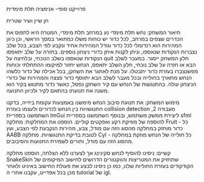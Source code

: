 
פרוייקט סופי- אנימציה תלת מימדית

חן שיין ושיר שטרית

תיאור המשחק: נחש תלת מימדי נע במרחב תלת מימדי, המטרה היא לתפוס את הכדרים שצפים במרחב, לכל כדור יש כוחות משלו כמתואר במסך הראשי,
וכן כיוון המהירות הוא רנדומלי לכל כדור וגודל המהירות אחיד ונקבע לפי הצבע, בכל שלב נצברות הנקודות שנאספו, וניתן לקנות איתן כדורי ניצחון נוספים.
בחזרה על שלב יתאפסו הנקודות שנאספו בשלב הנוכחי, ובלחיצה על quit חלון המשחק ייסגר.
במעבר לשלב הבא או חזרה על שלב נוכחי, חלון השלב יתאפס, הנחש יחזור למיקומו ההתחלתי וכוחות  מפשנצברו בעזרת כדור יתבטלו.
על מנת לאתגר את השחקן, בכל אכילה של כדור כלשהו הנחש מתארך בחולייה ובכל מעבר לשלב הבא יתווסף כדור פצצה והמהירות של כדורי הניצחון עולה.
בהתנגשות של הנחש עם קיר השחקן נפסל, כאשר כדור מתנגש בקיר הוא משנה את תנועתו בהתאם לקיר ולכיוון התנועה.

מימוש המשחק: את תנועת סיבוב הנחש מימשנו באמצעות עקומת ביזייה, בדקנו התנגשויות בין הנחש לכדורים ולעצמו בעזרת collision detection מעבודה 2, 
השתמשנו בספריית ImGui ליצירת ממשק משתמש, ובנוסף השתמשנו בספריית sfml להוספה של מוזיקת רקע ואפקטים קוליים.
הוספנו את המחלקות:
מחלקה Fruit - כל כדור מוחזק במחלקה מהסוג הזה עם מודל, צבע, מהירות הנקבעת לפי הצבע, ועץ AABB לטובת בדיקת התנגשויות.
מחלקה Cyl - כל חולייה של הנחש מוזקת במחלקה מהסוג הזה עם מודל, ותורים לשמירת התנועות והסיבובים.

קשיים:  ניסינו להוסיף לנחש סקינינג אך לצערנו ללא הצלחה, הוספנו מחלקה SnakeSkin שתחזיק את המטריצות והווקטורים הדרושים לחישוב המיקומים של הקודקודים 
בעזרת החוליות שלנו, כמו כן ניסינו לבצע את פעולת החישוב באיניט ולאחר מכן בכל אפדייט, עקבנו אחרי ה tutorial של igl.
